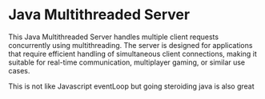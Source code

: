 # Java Multithreaded Server

This Java Multithreaded Server handles multiple client requests concurrently using multithreading. The server is designed for applications that require efficient handling of simultaneous client connections, making it suitable for real-time communication, multiplayer gaming, or similar use cases.

This is not like Javascript eventLoop but going steroiding java is also great
